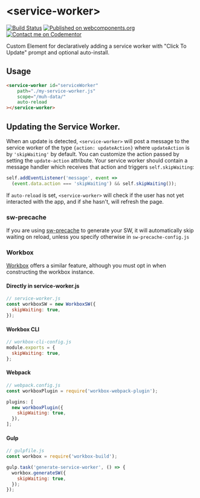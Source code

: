 # \<service-worker\>
[![Build Status](https://travis-ci.org/bennypowers/service-worker.svg?branch=master)](https://travis-ci.org/bennypowers/service-worker)
[![Published on webcomponents.org](https://img.shields.io/badge/webcomponents.org-published-blue.svg)](https://www.webcomponents.org/element/bennypowers/service-worker)
[![Contact me on Codementor](https://cdn.codementor.io/badges/contact_me_github.svg)](https://www.codementor.io/bennyp?utm_source=github&utm_medium=button&utm_term=bennyp&utm_campaign=github)

Custom Element for declaratively adding a service worker with "Click To Update" prompt and optional auto-install.

## Usage

```html
<service-worker id="serviceWorker"
    path="./my-service-worker.js"
    scope="/muh-data/"
    auto-reload
></service-worker>
```

## Updating the Service Worker.

When an update is detected, `<service-worker>` will post a message to the service worker of the type `{action: updateAction}` where `updateAction` is by `'skipWaiting'` by default. You can customize the action passed by setting the `update-action` attribute. Your service worker should contain a message handler which receives that action and triggers `self.skipWaiting`:

```js
self.addEventListener('message', event =>
  (event.data.action === 'skipWaiting') && self.skipWaiting());
```

If `auto-reload` is set, `<service-worker>` will check if the user has not yet interacted with the app, and if she hasn't, will refresh the page.

### sw-precache
If you are using [sw-precache](https://github.com/GoogleChromeLabs/sw-precache#skipwaiting-boolean) to generate your SW, it will automatically skip waiting on reload, unless you specify otherwise in `sw-precache-config.js`

### Workbox
[Workbox](https://developers.google.com/web/tools/workbox/reference-docs/latest/module-workbox-sw.WorkboxSW) offers a similar feature, although you must opt in when constructing the workbox instance.

#### Directly in service-worker.js

```js
// service-worker.js
const workboxSW = new WorkboxSW({
  skipWaiting: true,
});
```

#### Workbox CLI
```js
// workbox-cli-config.js
module.exports = {
  skipWaiting: true,
};
```

#### Webpack
```js
// webpack.config.js
const workboxPlugin = require('workbox-webpack-plugin');

plugins: [
  new workboxPlugin({
    skipWaiting: true,
  }),
];
```

#### Gulp
```js
// gulpfile.js
const workbox = require('workbox-build');

gulp.task('generate-service-worker', () => {
  workbox.generateSW({
    skipWaiting: true,
  });
});
```
